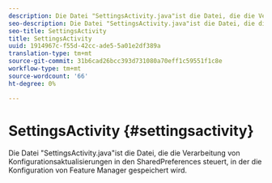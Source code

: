 ```yaml
---
description: Die Datei "SettingsActivity.java"ist die Datei, die die Verarbeitung von Konfigurationsaktualisierungen in den SharedPreferences steuert, in der die Konfiguration von Feature Manager gespeichert wird.
seo-description: Die Datei "SettingsActivity.java"ist die Datei, die die Verarbeitung von Konfigurationsaktualisierungen in den SharedPreferences steuert, in der die Konfiguration von Feature Manager gespeichert wird.
seo-title: SettingsActivity
title: SettingsActivity
uuid: 1914967c-f55d-42cc-ade5-5a01e2df389a
translation-type: tm+mt
source-git-commit: 31b6cad26bcc393d731080a70eff1c59551f1c8e
workflow-type: tm+mt
source-wordcount: '66'
ht-degree: 0%

---
```



# SettingsActivity {#settingsactivity}

Die Datei &quot;SettingsActivity.java&quot;ist die Datei, die die Verarbeitung von Konfigurationsaktualisierungen in den SharedPreferences steuert, in der die Konfiguration von Feature Manager gespeichert wird.